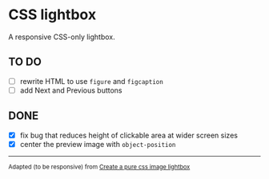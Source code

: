 # CSS lightbox

A responsive CSS-only lightbox.

## TO DO

- [ ] rewrite HTML to use `figure` and `figcaption`
- [ ] add Next and Previous buttons

## DONE

- [x] fix bug that reduces height of clickable area at wider screen sizes
- [x] center the preview image with `object-position`

---
<small>Adapted (to be responsive) from [Create a pure css image lightbox](https://webdesignerhut.com/pure-css-image-lightbox/)</small>
